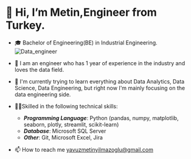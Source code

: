 # 👋 Hi, I’m Metin,Engineer from Turkey.
- 🎓 Bachelor of Engineering(BE) in Industrial Engineering. ![Data_engineer](https://github.com/ymetinyilmazoglu/ymetinyilmazoglu/assets/136450475/e792bc83-2f9f-4800-af9e-ff8c8865f19b)
- 🧑 I am an engineer who has 1 year of experience in the industry and loves the data field. 
- 🌱 I'm currently trying to learn everything about Data Analytics, Data Science, Data Engineering, but right now I'm mainly focusing on the data engineering side.


- 💪🏽Skilled in the following technical skills:
    * **_Programming Language_**: Python (pandas, numpy, matplotlib, seaborn, plotly, streamlit, scikit-learn)
    * **_Database_**: Microsoft SQL Server
    * **_Other_**: Git, Microsoft Excel, Jira

- 📫 How to reach me yavuzmetinyilmazoglu@gmail.com


